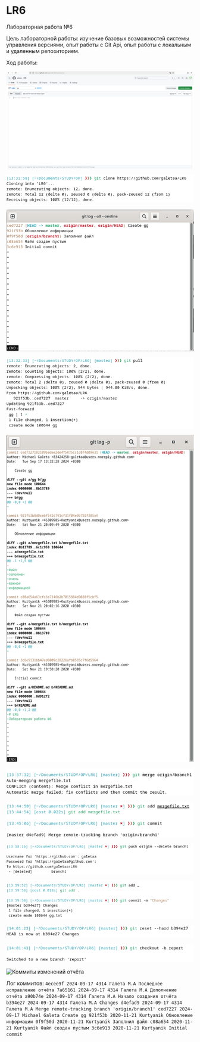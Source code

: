 # LR6

Лабораторная работа №6

Цель лабораторной работы: изучение базовых возможностей системы управления версиями, опыт работы с Git Api, опыт работы
с локальным и удаленным репозиторием.

Ход работы:

![Добавление файла через гитхаб](screenshots/S0.png)

![Клонирование репозитория](screenshots/S1.png)

![Вывод информации о ветке](screenshots/S1_1.png)

![Пулл загруженного файла](screenshots/S2.png)

![Вывод изменений](screenshots/S2_1.png)

![Сливание веток,_информация о конфликте](screenshots/S3.png)

![Успешное сливание веток](screenshots/S4.png)

![Удаление ветки](screenshots/S5.png)

![Комит изменений](screenshots/S6.png)

![Отмена коммита](screenshots/S7.png)

![Создание новой ветки](screenshots/S8.png)

![Коммиты изменений отчёта](screenshots/S9.png)     

Лог коммитов:
`4ecee9f 2024-09-17 4314 Галета М.А Последнее исправление отчёта
7a65161 2024-09-17 4314 Галета М.А Дополнение отчёта
a90b74e 2024-09-17 4314 Галета М.А Начало создания отчёта
b394e27 2024-09-17 4314 Галета М.А Changes
d4efad9 2024-09-17 4314 Галета М.А Merge remote-tracking branch 'origin/branch1'
ced7227 2024-09-17 Michael Galeta Create gg
921f53b 2020-11-21 Kurtyanik Обновление информации
0f9f50d 2020-11-21 Kurtyanik Заполнил файл
c08a654 2020-11-21 Kurtyanik Файл создан пустым
3c6e913 2020-11-21 Kurtyanik Initial commit`

